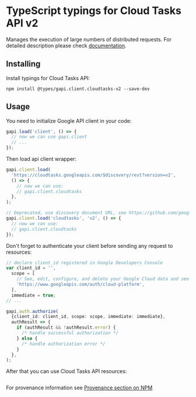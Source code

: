 # TypeScript typings for Cloud Tasks API v2

Manages the execution of large numbers of distributed requests.
For detailed description please check [documentation](https://cloud.google.com/tasks/).

## Installing

Install typings for Cloud Tasks API:

```
npm install @types/gapi.client.cloudtasks-v2 --save-dev
```

## Usage

You need to initialize Google API client in your code:

```typescript
gapi.load('client', () => {
  // now we can use gapi.client
  // ...
});
```

Then load api client wrapper:

```typescript
gapi.client.load(
  'https://cloudtasks.googleapis.com/$discovery/rest?version=v2',
  () => {
    // now we can use:
    // gapi.client.cloudtasks
  },
);
```

```typescript
// Deprecated, use discovery document URL, see https://github.com/google/google-api-javascript-client/blob/master/docs/reference.md#----gapiclientloadname----version----callback--
gapi.client.load('cloudtasks', 'v2', () => {
  // now we can use:
  // gapi.client.cloudtasks
});
```

Don't forget to authenticate your client before sending any request to resources:

```typescript
// declare client_id registered in Google Developers Console
var client_id = '',
  scope = [
    // See, edit, configure, and delete your Google Cloud data and see the email address for your Google Account.
    'https://www.googleapis.com/auth/cloud-platform',
  ],
  immediate = true;
// ...

gapi.auth.authorize(
  {client_id: client_id, scope: scope, immediate: immediate},
  authResult => {
    if (authResult && !authResult.error) {
      /* handle successful authorization */
    } else {
      /* handle authorization error */
    }
  },
);
```

After that you can use Cloud Tasks API resources: <!-- TODO: make this work for multiple namespaces -->

```typescript

```

For provenance information see [Provenance section on NPM](https://www.npmjs.com/package/@maxim_mazurok/gapi.client.cloudtasks-v2#Provenance:~:text=none-,Provenance,-Built%20and%20signed)
